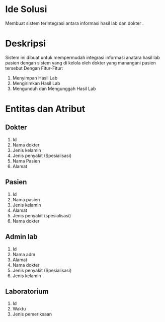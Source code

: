 # Ide Solusi 
Membuat sistem terintegrasi antara informasi hasil lab dan dokter .

# Deskripsi 
Sistem ini dibuat untuk mempermudah integrasi informasi anatara hasil lab 
pasien dengan sistem yang di kelola oleh dokter yang manangani pasien tersebut Dengan Fitur-Fitur:
1. Menyimpan Hasil Lab
2. Mengirimkan Hasil Lab
3. Mengunduh dan Mengunggah Hasil Lab

# Entitas dan Atribut
## Dokter
1. Id
2. Nama dokter
3. Jenis kelamin 
4. Jenis penyakit (Spesialisasi)
5. Nama Pasien
6. Alamat 

## Pasien
1. Id
2. Nama pasien
3. Jenis kelamin
4. Alamat
5. Jenis penyakit (spesialisasi)
6. Nama dokter

## Admin lab
1. Id
2. Nama adm
3. Alamat
4. Nama dokter
5. Jenis penyakit (Spesialisasi) 
6. Jenis kelamin


## Laboratorium
1. Id
2. Waktu 
3. Jenis pemeriksaan


